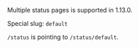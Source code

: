 Multiple status pages is supported in 1.13.0.

Special slug: `default`

`/status` is pointing to `/status/default`.